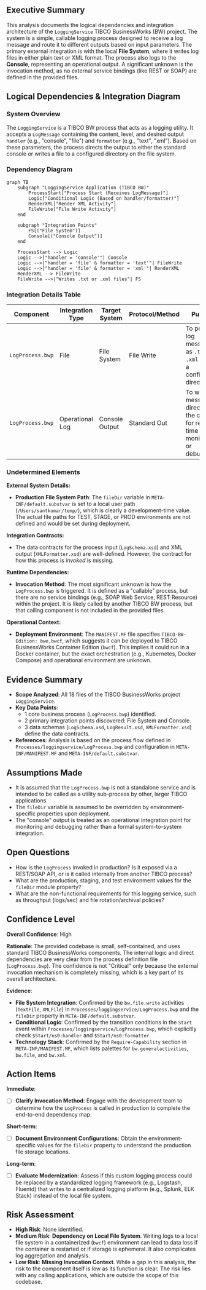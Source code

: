## Executive Summary
This analysis documents the logical dependencies and integration architecture of the `LoggingService` TIBCO BusinessWorks (BW) project. The system is a simple, callable logging process designed to receive a log message and route it to different outputs based on input parameters. The primary external integration is with the local **File System**, where it writes log files in either plain text or XML format. The process also logs to the **Console**, representing an operational output. A significant unknown is the invocation method, as no external service bindings (like REST or SOAP) are defined in the provided files.

## Logical Dependencies & Integration Diagram

### System Overview
The `LoggingService` is a TIBCO BW process that acts as a logging utility. It accepts a `LogMessage` containing the content, level, and desired output `handler` (e.g., "console", "file") and `formatter` (e.g., "text", "xml"). Based on these parameters, the process directs the output to either the standard console or writes a file to a configured directory on the file system.

### Dependency Diagram
```mermaid
graph TB
    subgraph "LoggingService Application (TIBCO BW)"
        ProcessStart["Process Start (Receives LogMessage)"]
        Logic["Conditional Logic (Based on handler/formatter)"]
        RenderXML["Render XML Activity"]
        FileWrite["File Write Activity"]
    end
    
    subgraph "Integration Points"
        FS[("File System")]
        Console[("Console Output")]
    end
    
    ProcessStart --> Logic
    Logic -->|"handler = 'console'"| Console
    Logic -->|"handler = 'file' & formatter = 'text'"| FileWrite
    Logic -->|"handler = 'file' & formatter = 'xml'"| RenderXML
    RenderXML --> FileWrite
    FileWrite -->|"Writes .txt or .xml files"| FS

```

### Integration Details Table

| Component | Integration Type | Target System | Protocol/Method | Purpose | Evidence |
|-----------|-----------------|---------------|-----------------|---------|----------|
| `LogProcess.bwp` | File | File System | File Write | To persist log messages as `.txt` or `.xml` files in a configurable directory. | `Processes/loggingservice/LogProcess.bwp` (Activities: `TextFile`, `XMLFile`), `META-INF/default.substvar` (Variable: `fileDir`) |
| `LogProcess.bwp` | Operational Log | Console Output | Standard Out | To write log messages directly to the console for real-time monitoring or debugging. | `Processes/loggingservice/LogProcess.bwp` (Activity: `consolelog`) |

### Undetermined Elements

**External System Details:**
*   **Production File System Path**: The `fileDir` variable in `META-INF/default.substvar` is set to a local user path (`/Users/santkumar/temp/`), which is clearly a development-time value. The actual file paths for TEST, STAGE, or PROD environments are not defined and would be set during deployment.

**Integration Contracts:**
*   The data contracts for the process input (`LogSchema.xsd`) and XML output (`XMLFormatter.xsd`) are well-defined. However, the contract for how this process is *invoked* is missing.

**Runtime Dependencies:**
*   **Invocation Method**: The most significant unknown is how the `LogProcess.bwp` is triggered. It is defined as a "callable" process, but there are no service bindings (e.g., SOAP Web Service, REST Resource) within the project. It is likely called by another TIBCO BW process, but that calling component is not included in the provided files.

**Operational Context:**
*   **Deployment Environment**: The `MANIFEST.MF` file specifies `TIBCO-BW-Edition: bwe,bwcf`, which suggests it can be deployed to TIBCO BusinessWorks Container Edition (`bwcf`). This implies it could run in a Docker container, but the exact orchestration (e.g., Kubernetes, Docker Compose) and operational environment are unknown.

## Evidence Summary
- **Scope Analyzed**: All 18 files of the TIBCO BusinessWorks project `LoggingService`.
- **Key Data Points**:
    - 1 core business process (`LogProcess.bwp`) identified.
    - 2 primary integration points discovered: File System and Console.
    - 3 data schemas (`LogSchema.xsd`, `LogResult.xsd`, `XMLFormatter.xsd`) define the data contracts.
- **References**: Analysis is based on the process flow defined in `Processes/loggingservice/LogProcess.bwp` and configuration in `META-INF/MANIFEST.MF` and `META-INF/default.substvar`.

## Assumptions Made
- It is assumed that the `LogProcess.bwp` is not a standalone service and is intended to be called as a utility sub-process by other, larger TIBCO applications.
- The `fileDir` variable is assumed to be overridden by environment-specific properties upon deployment.
- The "console" output is treated as an operational integration point for monitoring and debugging rather than a formal system-to-system integration.

## Open Questions
- How is the `LogProcess` invoked in production? Is it exposed via a REST/SOAP API, or is it called internally from another TIBCO process?
- What are the production, staging, and test environment values for the `fileDir` module property?
- What are the non-functional requirements for this logging service, such as throughput (logs/sec) and file rotation/archival policies?

## Confidence Level
**Overall Confidence**: High

**Rationale**: The provided codebase is small, self-contained, and uses standard TIBCO BusinessWorks components. The internal logic and direct dependencies are very clear from the process definition file (`LogProcess.bwp`). The confidence is not "Critical" only because the external invocation mechanism is completely missing, which is a key part of its overall architecture.

**Evidence**:
- **File System Integration**: Confirmed by the `bw.file.write` activities (`TextFile`, `XMLFile`) in `Processes/loggingservice/LogProcess.bwp` and the `fileDir` property in `META-INF/default.substvar`.
- **Conditional Logic**: Confirmed by the transition conditions in the `Start` event within `Processes/loggingservice/LogProcess.bwp`, which explicitly check `$Start/ns0:handler` and `$Start/ns0:formatter`.
- **Technology Stack**: Confirmed by the `Require-Capability` section in `META-INF/MANIFEST.MF`, which lists palettes for `bw.generalactivities`, `bw.file`, and `bw.xml`.

## Action Items
**Immediate**:
- [ ] **Clarify Invocation Method**: Engage with the development team to determine how the `LogProcess` is called in production to complete the end-to-end dependency map.

**Short-term**:
- [ ] **Document Environment Configurations**: Obtain the environment-specific values for the `fileDir` property to understand the production file storage locations.

**Long-term**:
- [ ] **Evaluate Modernization**: Assess if this custom logging process could be replaced by a standardized logging framework (e.g., Logstash, Fluentd) that writes to a centralized logging platform (e.g., Splunk, ELK Stack) instead of the local file system.

## Risk Assessment
- **High Risk**: None identified.
- **Medium Risk**: **Dependency on Local File System**. Writing logs to a local file system in a containerized (`bwcf`) environment can lead to data loss if the container is restarted or if storage is ephemeral. It also complicates log aggregation and analysis.
- **Low Risk**: **Missing Invocation Context**. While a gap in this analysis, the risk to the component itself is low as its function is clear. The risk lies with any calling applications, which are outside the scope of this codebase.